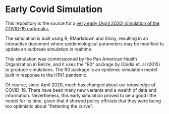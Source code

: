 # Early Covid Simulation
This repository is the source for a [very early (April 2020) simulation of the COVID-19 outbreaks.](https://sibbz.shinyapps.io/docucovid/) 

The simulation is built using R, RMarkdown and Shiny, resulting in an interactive document where epidemiological parameters may be modified to update an outbreak simulation in realtime.

This simulation was commissioned by the Pan American Health Organization in Belize, and it uses the “R0” package by Obidia et. al (2015) to produce simulations. The R0 package is an epidemic simulation model built in response to the H1N1 pandemic. 

Of course, since April 2020, much has changed about our knowledge of COVID-19. There have been many new variants and a wealth of data and information. Nevertheless, this early simulation proved to be a good little model for its time, given that it showed policy officials that they were being too optimistic about "flattening the curve". 
